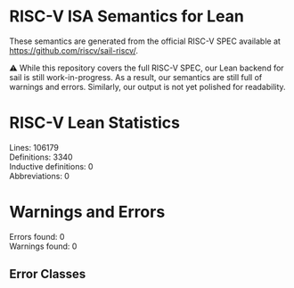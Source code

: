 # RISC-V ISA Semantics for Lean

These semantics are generated from the official RISC-V SPEC available at
https://github.com/riscv/sail-riscv/.

⚠️ While this repository covers the full RISC-V SPEC, our Lean backend for sail
is still work-in-progress. As a result, our semantics are still full of warnings
and errors. Similarly, our output is not yet polished for readability.
# RISC-V Lean Statistics

Lines: 106179  
Definitions: 3340  
Inductive definitions: 0  
Abbreviations: 0  

# Warnings and Errors

Errors found: 0  
Warnings found: 0  

## Error Classes

